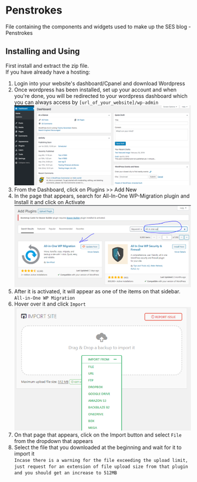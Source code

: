 # Penstrokes
File containing the components and widgets used to make up the SES blog - Penstrokes

## Installing and Using
First install and extract the zip file. <br>
If you have already have a hosting: <br>
1. Login into your website's dashboard/Cpanel and download Wordpress  <br>
2. Once wordpress has been installed, set up your account and when you're done, you will be redirected to your wordpress dashboard which you can always access by ```[url_of_your_website]/wp-admin``` <br>
![Dashboard](/images/dashboard.png) <br>
3. From the Dashboard, click on Plugins >> Add New <br>
4. In the page that appears, search for All-In-One WP-Migration plugin and Install it and click on Activate
![Plugins](/images/allinone.png)  <br>
5. After it is activated, it will appear as one of the items on that sidebar. ```All-in-One WP Migration ``` <br>
6. Hover over it and click ```Import``` <br>
![Import](/images/import.png) <br>
7. On that page that appears, click on the Import button and select ```File``` from the dropdown that appears <br>
8. Select the file that you downloaded at the beginning and wait for it to import it <br>
```Incase there is a warning for the file exceeding the upload limit, just request for an extension of file upload size from that plugin and you should get an increase to 512MB```



